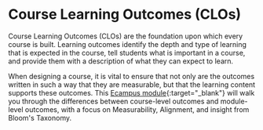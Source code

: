 # Course Learning Outcomes (CLOs)

Course Learning Outcomes (CLOs) are the foundation upon which every course is built.  Learning outcomes identify the depth and type of learning that is expected in the course, tell students what is important in a course, and provide them with a description of what they can expect to learn.

When designing a course, it is vital to ensure that not only are the outcomes written in such a way that they are measurable, but that the learning content supports these outcomes.  This [Ecampus module](https://courses.ecampus.oregonstate.edu/building_effective_learning_outcomes/story_html5.html){:target="\_blank"} will walk you through the differences between course-level outcomes and module-level outcomes, with a focus on Measurability, Alignment, and insight from Bloom's Taxonomy.